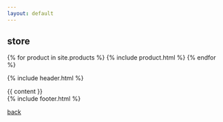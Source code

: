 ```yaml
---
layout: default
---
```

## store

{% for product in site.products %}
{% include product.html %}
{% endfor %}

{% include header.html %}
 <main class="main">
 <div class="products">
 {{ content }}
 </div>
 </main>
 {% include footer.html %}

[back](./)
